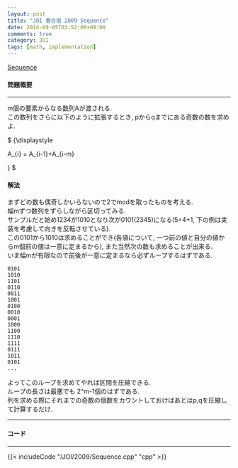 ```yaml
---
layout: post
title: "JOI 春合宿 2009 Sequence"
date: 2014-09-05T03:52:00+09:00
comments: true
category: JOI
tags: [math, implementation]
---
```


[Sequence](http://joisc2009.contest.atcoder.jp/tasks/joisc2009_sequence)

#### 問題概要

****

m個の要素からなる数列Aが渡される.  
この数列をさらに以下のように拡張するとき, pからqまでにある奇数の数を求めよ.  


<div> $ {\displaystyle

A_{i} = A_{i-1}+A_{i-m}

} $</div>


#### 解法

まずどの数も偶奇しかいらないので2でmodを取ったものを考える.  
幅mずつ数列をずらしながら区切ってみる.  
サンプルだと始め1234が1010となり次が0101(2345)になる(5=4+1, 下の例は実装を考慮して向きを反転させている).  
この0101から1010は求めることができ(各値について, 一つ前の値と自分の値からm個前の値は一意に定まるから), また当然次の数も求めることが出来る.  
いま幅mが有限なので前後が一意に定まるなら必ずループするはずである.  


```
0101
1010
1101
0110
0011
1001
0100
0010
0001
1000
1100
1110
1111
0111
1011
0101
...

```

よってこのループを求めてやれば区間を圧縮できる.  
ループの長さは最悪でも 2^m-1個のはずである.  
列を求める際にそれまでの奇数の個数をカウントしておけばあとはp,qを圧縮して計算するだけ.

****

#### コード

****

{{< includeCode "/JOI/2009/Sequence.cpp" "cpp" >}}
